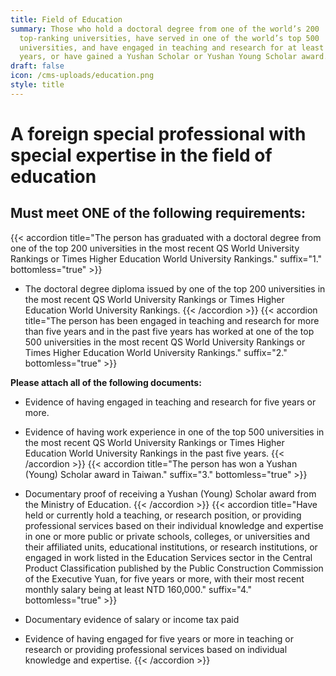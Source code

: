 ```yaml
---
title: Field of Education
summary: Those who hold a doctoral degree from one of the world’s 200
  top-ranking universities, have served in one of the world’s top 500
  universities, and have engaged in teaching and research for at least five
  years, or have gained a Yushan Scholar or Yushan Young Scholar award.
draft: false
icon: /cms-uploads/education.png
style: title
---
```


# A foreign special professional with special expertise in the field of education

## Must meet **ONE** of the following requirements:

{{< accordion title="The person has graduated with a doctoral degree from one of the top 200 universities in the most recent QS World University Rankings or Times Higher Education World University Rankings." suffix="1." bottomless="true" >}}

* The doctoral degree diploma issued by one of the top 200 universities in the most recent QS World University Rankings or Times Higher Education World University Rankings.
{{< /accordion >}}
{{< accordion title="The person has been engaged in teaching and research for more than five years and in the past five years has worked at one of the top 500 universities in the most recent QS World University Rankings or Times Higher Education World University Rankings." suffix="2." bottomless="true" >}}

**Please attach all of the following documents:**

* Evidence of having engaged in teaching and research for five years or more.
* Evidence of having work experience in one of the top 500 universities in the most recent QS World University Rankings or Times Higher Education World University Rankings in the past five years.
{{< /accordion >}}
{{< accordion title="The person has won a Yushan (Young) Scholar award in Taiwan." suffix="3." bottomless="true" >}}

* Documentary proof of receiving a Yushan (Young) Scholar award from the Ministry of Education.
{{< /accordion >}}
{{< accordion title="Have held or currently hold a teaching, or research position, or providing professional services based on their individual knowledge and expertise in one or more public or private schools, colleges, or universities and their affiliated units, educational institutions, or research institutions, or engaged in work listed in the Education Services sector in the Central Product Classification published by the Public Construction Commission of the Executive Yuan, for five years or more, with their most recent monthly salary being at least NTD 160,000." suffix="4." bottomless="true" >}}

* Documentary evidence of salary or income tax paid
* Evidence of having engaged for five years or more in teaching or research or providing professional services based on individual knowledge and expertise.
{{< /accordion >}}
